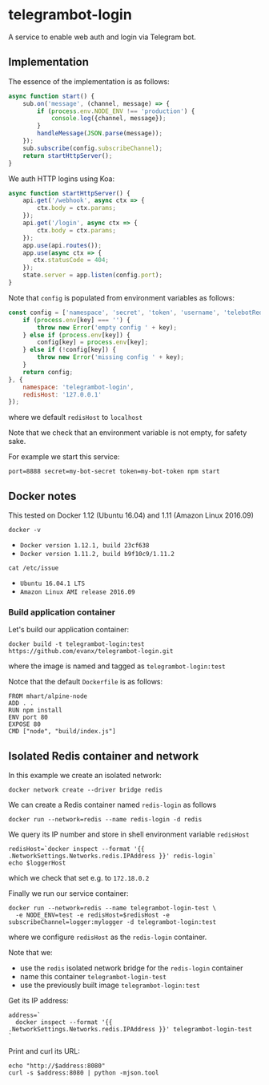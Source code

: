 # telegrambot-login

A service to enable web auth and login via Telegram bot.

## Implementation

The essence of the implementation is as follows:
```javascript
async function start() {
    sub.on('message', (channel, message) => {
        if (process.env.NODE_ENV !== 'production') {
            console.log({channel, message});
        }
        handleMessage(JSON.parse(message));
    });
    sub.subscribe(config.subscribeChannel);
    return startHttpServer();
}
```

We auth HTTP logins using Koa:
```javascript
async function startHttpServer() {
    api.get('/webhook', async ctx => {
    	ctx.body = ctx.params;
    });
    api.get('/login', async ctx => {
    	ctx.body = ctx.params;
    });
    app.use(api.routes());
    app.use(async ctx => {
       ctx.statusCode = 404;
    });
    state.server = app.listen(config.port);
}
```

Note that `config` is populated from environment variables as follows:
```javascript
const config = ['namespace', 'secret', 'token', 'username', 'telebotRedis'].reduce((config, key) => {
    if (process.env[key] === '') {
        throw new Error('empty config ' + key);
    } else if (process.env[key]) {
        config[key] = process.env[key];
    } else if (!config[key]) {
        throw new Error('missing config ' + key);
    }
    return config;
}, {
    namespace: 'telegrambot-login',
    redisHost: '127.0.0.1'
});
```
where we default `redisHost` to `localhost`

Note that we check that an environment variable is not empty, for safety sake.

For example we start this service:
```shell
port=8888 secret=my-bot-secret token=my-bot-token npm start
```

## Docker notes

This tested on Docker 1.12 (Ubuntu 16.04) and 1.11 (Amazon Linux 2016.09)
```
docker -v
```
- `Docker version 1.12.1, build 23cf638`
- `Docker version 1.11.2, build b9f10c9/1.11.2`

```
cat /etc/issue
```
- `Ubuntu 16.04.1 LTS`
- `Amazon Linux AMI release 2016.09`

### Build application container

Let's build our application container:
```shell
docker build -t telegrambot-login:test https://github.com/evanx/telegrambot-login.git
```
where the image is named and tagged as `telegrambot-login:test`

Notce that the default `Dockerfile` is as follows:
```
FROM mhart/alpine-node
ADD . .
RUN npm install
ENV port 80
EXPOSE 80
CMD ["node", "build/index.js"]
```

## Isolated Redis container and network

In this example we create an isolated network:
```shell
docker network create --driver bridge redis
```

We can create a Redis container named `redis-login` as follows
```shell
docker run --network=redis --name redis-login -d redis
```

We query its IP number and store in shell environment variable `redisHost`
```
redisHost=`docker inspect --format '{{ .NetworkSettings.Networks.redis.IPAddress }}' redis-login`
echo $loggerHost
```
which we check that set e.g. to `172.18.0.2`

Finally we run our service container:
```shell
docker run --network=redis --name telegrambot-login-test \
  -e NODE_ENV=test -e redisHost=$redisHost -e subscribeChannel=logger:mylogger -d telegrambot-login:test
```
where we configure `redisHost` as the `redis-login` container.

Note that we:
- use the `redis` isolated network bridge for the `redis-login` container
- name this container `telegrambot-login-test`
- use the previously built image `telegrambot-login:test`

Get its IP address:
```
address=`
  docker inspect --format '{{ .NetworkSettings.Networks.redis.IPAddress }}' telegrambot-login-test
`
```

Print and curl its URL:
```
echo "http://$address:8080"
curl -s $address:8080 | python -mjson.tool
```
